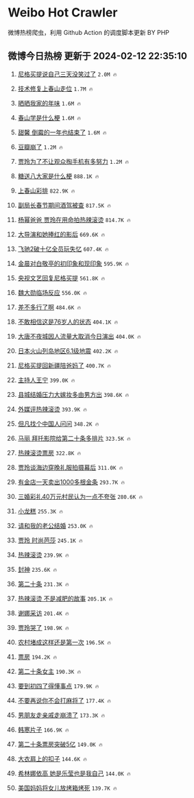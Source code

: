 # Weibo Hot Crawler 



微博热榜爬虫，利用 Github Action 的调度脚本更新 BY PHP 


## 微博今日热榜 更新于 2024-02-12 22:35:10 
1. [尼格买提说自己三天没笑过了](https://s.weibo.com/weibo?q=%23%E5%B0%BC%E6%A0%BC%E4%B9%B0%E6%8F%90%E8%AF%B4%E8%87%AA%E5%B7%B1%E4%B8%89%E5%A4%A9%E6%B2%A1%E7%AC%91%E8%BF%87%E4%BA%86%23&t=31&band_rank=1&Refer=top) `2.0M 🔥` 

1. [技术修复上春山走位](https://s.weibo.com/weibo?q=%E6%8A%80%E6%9C%AF%E4%BF%AE%E5%A4%8D%E4%B8%8A%E6%98%A5%E5%B1%B1%E8%B5%B0%E4%BD%8D&t=31&band_rank=2&Refer=top) `1.7M 🔥` 

1. [晒晒我家的年味](https://s.weibo.com/weibo?q=%23%E6%99%92%E6%99%92%E6%88%91%E5%AE%B6%E7%9A%84%E5%B9%B4%E5%91%B3%23&t=31&band_rank=3&Refer=top) `1.6M 🔥` 

1. [春山学是什么梗](https://s.weibo.com/weibo?q=%23%E6%98%A5%E5%B1%B1%E5%AD%A6%E6%98%AF%E4%BB%80%E4%B9%88%E6%A2%97%23&t=31&band_rank=4&Refer=top) `1.6M 🔥` 

1. [甜馨 倒霉的一年也结束了](https://s.weibo.com/weibo?q=%E7%94%9C%E9%A6%A8%20%E5%80%92%E9%9C%89%E7%9A%84%E4%B8%80%E5%B9%B4%E4%B9%9F%E7%BB%93%E6%9D%9F%E4%BA%86&t=31&band_rank=5&Refer=top) `1.6M 🔥` 

1. [豆瓣崩了](https://s.weibo.com/weibo?q=%E8%B1%86%E7%93%A3%E5%B4%A9%E4%BA%86&t=31&band_rank=6&Refer=top) `1.2M 🔥` 

1. [贾玲为了不让观众掏手机有多努力](https://s.weibo.com/weibo?q=%23%E8%B4%BE%E7%8E%B2%E4%B8%BA%E4%BA%86%E4%B8%8D%E8%AE%A9%E8%A7%82%E4%BC%97%E6%8E%8F%E6%89%8B%E6%9C%BA%E6%9C%89%E5%A4%9A%E5%8A%AA%E5%8A%9B%23&t=31&band_rank=7&Refer=top) `1.2M 🔥` 

1. [糖送八大家是什么梗](https://s.weibo.com/weibo?q=%E7%B3%96%E9%80%81%E5%85%AB%E5%A4%A7%E5%AE%B6%E6%98%AF%E4%BB%80%E4%B9%88%E6%A2%97&t=31&band_rank=8&Refer=top) `888.1K 🔥` 

1. [上春山彩排](https://s.weibo.com/weibo?q=%E4%B8%8A%E6%98%A5%E5%B1%B1%E5%BD%A9%E6%8E%92&t=31&band_rank=9&Refer=top) `822.9K 🔥` 

1. [副局长春节期间酒驾被查](https://s.weibo.com/weibo?q=%23%E5%89%AF%E5%B1%80%E9%95%BF%E6%98%A5%E8%8A%82%E6%9C%9F%E9%97%B4%E9%85%92%E9%A9%BE%E8%A2%AB%E6%9F%A5%23&t=31&band_rank=10&Refer=top) `817.5K 🔥` 

1. [杨幂爸爸 贾玲在用命拍热辣滚烫](https://s.weibo.com/weibo?q=%E6%9D%A8%E5%B9%82%E7%88%B8%E7%88%B8%20%E8%B4%BE%E7%8E%B2%E5%9C%A8%E7%94%A8%E5%91%BD%E6%8B%8D%E7%83%AD%E8%BE%A3%E6%BB%9A%E7%83%AB&t=31&band_rank=11&Refer=top) `814.7K 🔥` 

1. [大导演和她捧红的影后](https://s.weibo.com/weibo?q=%23%E5%A4%A7%E5%AF%BC%E6%BC%94%E5%92%8C%E5%A5%B9%E6%8D%A7%E7%BA%A2%E7%9A%84%E5%BD%B1%E5%90%8E%23&t=31&band_rank=12&Refer=top) `669.6K 🔥` 

1. [飞驰2破十亿全员玩失忆](https://s.weibo.com/weibo?q=%23%E9%A3%9E%E9%A9%B02%E7%A0%B4%E5%8D%81%E4%BA%BF%E5%85%A8%E5%91%98%E7%8E%A9%E5%A4%B1%E5%BF%86%23&t=31&band_rank=13&Refer=top) `607.4K 🔥` 

1. [金晨对白敬亭的初印象和现印象](https://s.weibo.com/weibo?q=%23%E9%87%91%E6%99%A8%E5%AF%B9%E7%99%BD%E6%95%AC%E4%BA%AD%E7%9A%84%E5%88%9D%E5%8D%B0%E8%B1%A1%E5%92%8C%E7%8E%B0%E5%8D%B0%E8%B1%A1%23&t=31&band_rank=14&Refer=top) `595.9K 🔥` 

1. [央视文艺回复尼格买提](https://s.weibo.com/weibo?q=%23%E5%A4%AE%E8%A7%86%E6%96%87%E8%89%BA%E5%9B%9E%E5%A4%8D%E5%B0%BC%E6%A0%BC%E4%B9%B0%E6%8F%90%23&t=31&band_rank=15&Refer=top) `561.8K 🔥` 

1. [魏大勋临场反应](https://s.weibo.com/weibo?q=%23%E9%AD%8F%E5%A4%A7%E5%8B%8B%E4%B8%B4%E5%9C%BA%E5%8F%8D%E5%BA%94%23&t=31&band_rank=16&Refer=top) `556.0K 🔥` 

1. [差不多行了啊](https://s.weibo.com/weibo?q=%E5%B7%AE%E4%B8%8D%E5%A4%9A%E8%A1%8C%E4%BA%86%E5%95%8A&t=31&band_rank=17&Refer=top) `484.6K 🔥` 

1. [不敢相信这是76岁人的状态](https://s.weibo.com/weibo?q=%23%E4%B8%8D%E6%95%A2%E7%9B%B8%E4%BF%A1%E8%BF%99%E6%98%AF76%E5%B2%81%E4%BA%BA%E7%9A%84%E7%8A%B6%E6%80%81%23&t=31&band_rank=18&Refer=top) `404.1K 🔥` 

1. [大唐不夜城因人流量大取消今日演出](https://s.weibo.com/weibo?q=%23%E5%A4%A7%E5%94%90%E4%B8%8D%E5%A4%9C%E5%9F%8E%E5%9B%A0%E4%BA%BA%E6%B5%81%E9%87%8F%E5%A4%A7%E5%8F%96%E6%B6%88%E4%BB%8A%E6%97%A5%E6%BC%94%E5%87%BA%23&t=31&band_rank=19&Refer=top) `404.0K 🔥` 

1. [日本火山列岛地区6.1级地震](https://s.weibo.com/weibo?q=%23%E6%97%A5%E6%9C%AC%E7%81%AB%E5%B1%B1%E5%88%97%E5%B2%9B%E5%9C%B0%E5%8C%BA6.1%E7%BA%A7%E5%9C%B0%E9%9C%87%23&t=31&band_rank=20&Refer=top) `402.2K 🔥` 

1. [尼格买提回新疆陪爸妈了](https://s.weibo.com/weibo?q=%23%E5%B0%BC%E6%A0%BC%E4%B9%B0%E6%8F%90%E5%9B%9E%E6%96%B0%E7%96%86%E9%99%AA%E7%88%B8%E5%A6%88%E4%BA%86%23&t=31&band_rank=21&Refer=top) `400.7K 🔥` 

1. [主持人王宁](https://s.weibo.com/weibo?q=%23%E4%B8%BB%E6%8C%81%E4%BA%BA%E7%8E%8B%E5%AE%81%23&t=31&band_rank=22&Refer=top) `399.0K 🔥` 

1. [县城结婚压力大嫁妆多由男方出](https://s.weibo.com/weibo?q=%23%E5%8E%BF%E5%9F%8E%E7%BB%93%E5%A9%9A%E5%8E%8B%E5%8A%9B%E5%A4%A7%E5%AB%81%E5%A6%86%E5%A4%9A%E7%94%B1%E7%94%B7%E6%96%B9%E5%87%BA%23&t=31&band_rank=23&Refer=top) `398.6K 🔥` 

1. [外媒评热辣滚烫](https://s.weibo.com/weibo?q=%23%E5%A4%96%E5%AA%92%E8%AF%84%E7%83%AD%E8%BE%A3%E6%BB%9A%E7%83%AB%23&t=31&band_rank=24&Refer=top) `393.9K 🔥` 

1. [但凡找个中国人问问](https://s.weibo.com/weibo?q=%E4%BD%86%E5%87%A1%E6%89%BE%E4%B8%AA%E4%B8%AD%E5%9B%BD%E4%BA%BA%E9%97%AE%E9%97%AE&t=31&band_rank=25&Refer=top) `348.2K 🔥` 

1. [马丽 拜托影院给第二十条多排片](https://s.weibo.com/weibo?q=%E9%A9%AC%E4%B8%BD%20%E6%8B%9C%E6%89%98%E5%BD%B1%E9%99%A2%E7%BB%99%E7%AC%AC%E4%BA%8C%E5%8D%81%E6%9D%A1%E5%A4%9A%E6%8E%92%E7%89%87&t=31&band_rank=26&Refer=top) `323.5K 🔥` 

1. [热辣滚烫票房](https://s.weibo.com/weibo?q=%E7%83%AD%E8%BE%A3%E6%BB%9A%E7%83%AB%E7%A5%A8%E6%88%BF&t=31&band_rank=27&Refer=top) `322.8K 🔥` 

1. [贾玲谈海边穿晚礼服拍摄幕后](https://s.weibo.com/weibo?q=%23%E8%B4%BE%E7%8E%B2%E8%B0%88%E6%B5%B7%E8%BE%B9%E7%A9%BF%E6%99%9A%E7%A4%BC%E6%9C%8D%E6%8B%8D%E6%91%84%E5%B9%95%E5%90%8E%23&t=31&band_rank=28&Refer=top) `311.0K 🔥` 

1. [有金店一天卖出1000多根金条](https://s.weibo.com/weibo?q=%23%E6%9C%89%E9%87%91%E5%BA%97%E4%B8%80%E5%A4%A9%E5%8D%96%E5%87%BA1000%E5%A4%9A%E6%A0%B9%E9%87%91%E6%9D%A1%23&t=31&band_rank=29&Refer=top) `293.7K 🔥` 

1. [三婚彩礼40万元村民认为一点不夸张](https://s.weibo.com/weibo?q=%23%E4%B8%89%E5%A9%9A%E5%BD%A9%E7%A4%BC40%E4%B8%87%E5%85%83%E6%9D%91%E6%B0%91%E8%AE%A4%E4%B8%BA%E4%B8%80%E7%82%B9%E4%B8%8D%E5%A4%B8%E5%BC%A0%23&t=31&band_rank=30&Refer=top) `280.6K 🔥` 

1. [小龙糕](https://s.weibo.com/weibo?q=%E5%B0%8F%E9%BE%99%E7%B3%95&t=31&band_rank=31&Refer=top) `255.3K 🔥` 

1. [请和我的老公结婚](https://s.weibo.com/weibo?q=%23%E8%AF%B7%E5%92%8C%E6%88%91%E7%9A%84%E8%80%81%E5%85%AC%E7%BB%93%E5%A9%9A%23&t=31&band_rank=32&Refer=top) `253.0K 🔥` 

1. [贾玲 时尚芭莎](https://s.weibo.com/weibo?q=%E8%B4%BE%E7%8E%B2%20%E6%97%B6%E5%B0%9A%E8%8A%AD%E8%8E%8E&t=31&band_rank=33&Refer=top) `245.1K 🔥` 

1. [热辣滚烫](https://s.weibo.com/weibo?q=%E7%83%AD%E8%BE%A3%E6%BB%9A%E7%83%AB&t=31&band_rank=34&Refer=top) `239.9K 🔥` 

1. [封神](https://s.weibo.com/weibo?q=%E5%B0%81%E7%A5%9E&t=31&band_rank=35&Refer=top) `235.6K 🔥` 

1. [第二十条](https://s.weibo.com/weibo?q=%E7%AC%AC%E4%BA%8C%E5%8D%81%E6%9D%A1&t=31&band_rank=36&Refer=top) `231.3K 🔥` 

1. [热辣滚烫 不是减肥的故事](https://s.weibo.com/weibo?q=%E7%83%AD%E8%BE%A3%E6%BB%9A%E7%83%AB%20%E4%B8%8D%E6%98%AF%E5%87%8F%E8%82%A5%E7%9A%84%E6%95%85%E4%BA%8B&t=31&band_rank=37&Refer=top) `205.1K 🔥` 

1. [谢娜采访](https://s.weibo.com/weibo?q=%E8%B0%A2%E5%A8%9C%E9%87%87%E8%AE%BF&t=31&band_rank=38&Refer=top) `201.4K 🔥` 

1. [贾玲哭了](https://s.weibo.com/weibo?q=%23%E8%B4%BE%E7%8E%B2%E5%93%AD%E4%BA%86%23&t=31&band_rank=39&Refer=top) `198.9K 🔥` 

1. [农村堵成这样还是第一次](https://s.weibo.com/weibo?q=%23%E5%86%9C%E6%9D%91%E5%A0%B5%E6%88%90%E8%BF%99%E6%A0%B7%E8%BF%98%E6%98%AF%E7%AC%AC%E4%B8%80%E6%AC%A1%23&t=31&band_rank=40&Refer=top) `196.5K 🔥` 

1. [票房](https://s.weibo.com/weibo?q=%E7%A5%A8%E6%88%BF&t=31&band_rank=41&Refer=top) `194.2K 🔥` 

1. [第二十条女主](https://s.weibo.com/weibo?q=%23%E7%AC%AC%E4%BA%8C%E5%8D%81%E6%9D%A1%E5%A5%B3%E4%B8%BB%23&t=31&band_rank=42&Refer=top) `190.3K 🔥` 

1. [要到初四了得懂事点](https://s.weibo.com/weibo?q=%E8%A6%81%E5%88%B0%E5%88%9D%E5%9B%9B%E4%BA%86%E5%BE%97%E6%87%82%E4%BA%8B%E7%82%B9&t=31&band_rank=43&Refer=top) `179.9K 🔥` 

1. [不要再说你不会打麻将了](https://s.weibo.com/weibo?q=%E4%B8%8D%E8%A6%81%E5%86%8D%E8%AF%B4%E4%BD%A0%E4%B8%8D%E4%BC%9A%E6%89%93%E9%BA%BB%E5%B0%86%E4%BA%86&t=31&band_rank=44&Refer=top) `177.4K 🔥` 

1. [男朋友走亲戚走崩溃了](https://s.weibo.com/weibo?q=%23%E7%94%B7%E6%9C%8B%E5%8F%8B%E8%B5%B0%E4%BA%B2%E6%88%9A%E8%B5%B0%E5%B4%A9%E6%BA%83%E4%BA%86%23&t=31&band_rank=45&Refer=top) `173.3K 🔥` 

1. [韩寒片子](https://s.weibo.com/weibo?q=%E9%9F%A9%E5%AF%92%E7%89%87%E5%AD%90&t=31&band_rank=46&Refer=top) `166.9K 🔥` 

1. [第二十条票房突破5亿](https://s.weibo.com/weibo?q=%23%E7%AC%AC%E4%BA%8C%E5%8D%81%E6%9D%A1%E7%A5%A8%E6%88%BF%E7%AA%81%E7%A0%B45%E4%BA%BF%23&t=31&band_rank=47&Refer=top) `149.0K 🔥` 

1. [大衣肩上的扣子](https://s.weibo.com/weibo?q=%E5%A4%A7%E8%A1%A3%E8%82%A9%E4%B8%8A%E7%9A%84%E6%89%A3%E5%AD%90&t=31&band_rank=48&Refer=top) `144.6K 🔥` 

1. [希林娜依高 她是乐莹也是我自己](https://s.weibo.com/weibo?q=%E5%B8%8C%E6%9E%97%E5%A8%9C%E4%BE%9D%E9%AB%98%20%E5%A5%B9%E6%98%AF%E4%B9%90%E8%8E%B9%E4%B9%9F%E6%98%AF%E6%88%91%E8%87%AA%E5%B7%B1&t=31&band_rank=49&Refer=top) `144.0K 🔥` 

1. [美国妈妈将女儿放烤箱烤死](https://s.weibo.com/weibo?q=%23%E7%BE%8E%E5%9B%BD%E5%A6%88%E5%A6%88%E5%B0%86%E5%A5%B3%E5%84%BF%E6%94%BE%E7%83%A4%E7%AE%B1%E7%83%A4%E6%AD%BB%23&t=31&band_rank=50&Refer=top) `139.7K 🔥` 

